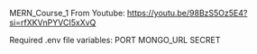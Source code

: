 MERN_Course_1
From Youtube: https://youtu.be/98BzS5Oz5E4?si=rfXKVnPYVCI5xXvQ

Required .env file variables:
PORT
MONGO_URL
SECRET

